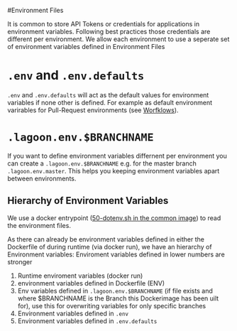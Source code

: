 #Environment Files

It is common to store API Tokens or credentials for applications in environment variables.
Following best practices those credentials are different per environment. We allow each environment to use a seperate
set of environment variables defined in Environment Files

# `.env` and `.env.defaults`
`.env` and `.env.defaults` will act as the default values for environment variables if none other is defined. For example
as default environment varirables for Pull-Request environments (see [Worfklows](./workflows.md#pull-requests)).

# `.lagoon.env.$BRANCHNAME`
If you want to define environment variables differnent per environment you can create a `.lagoon.env.$BRANCHNAME` e.g. for the master branch `.lagoon.env.master`. This helps you keeping environment variables apart between environments.

## Hierarchy of Environment Variables
We use a docker entrypoint ([50-dotenv.sh in the common image](https://github.com/amazeeio/lagoon/blob/master/images/commons/lagoon/entrypoints/50-dotenv.sh)) to read the environment files.


As there can already be environment variables defined in either the Dockerfile of during runtime (via docker run), we have an hierarchy of Environment variables: Enviroment variables defined in lower numbers are stronger

1. Runtime enviroment variables (docker run)
2. environment variables defined in Dockerfile (ENV)
3. Env variables defined in `.lagoon.env.$BRANCHNAME` (if file exists and where $BRANCHNAME is the Branch this Dockerimage has been uilt for), use this for overwriting variables for only specific branches
4. Environment variables defined in `.env`
5. Environment variables defined in `.env.defaults`
